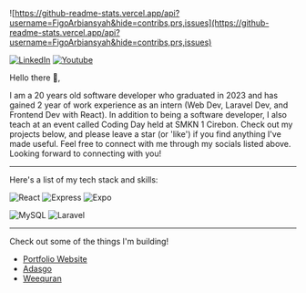 
![https://github-readme-stats.vercel.app/api?username=FigoArbiansyah&hide=contribs,prs,issues](https://github-readme-stats.vercel.app/api?username=FigoArbiansyah&hide=contribs,prs,issues)

[![LinkedIn](https://cdn2.iconfinder.com/data/icons/social-media-2285/512/1_Linkedin_unofficial_colored_svg-48.png)](https://www.linkedin.com/in/figo-arbiansyah-pratama-8b65ab246/)
[![Youtube](https://cdn1.iconfinder.com/data/icons/logotypes/32/youtube-48.png)](https://www.youtube.com/@figoarbnsyh)

Hello there 👋,

I am a 20 years old software developer who graduated in 2023 and has gained 2 year of work experience as an intern (Web Dev, Laravel Dev, and Frontend Dev with React). In addition to being a software developer, I also teach at an event called Coding Day held at SMKN 1 Cirebon. Check out my projects below, and please leave a star (or 'like') if you find anything I've made useful. Feel free to connect with me through my socials listed above. Looking forward to connecting with you!

---

Here's a list of my tech stack and skills:


![React](https://img.shields.io/badge/-React-blue?style=for-the-badge)
![Express](https://img.shields.io/badge/-Express-green?style=for-the-badge)
![Expo](https://img.shields.io/badge/-Expo-black?style=for-the-badge)

![MySQL](https://img.shields.io/badge/-mysql-white?style=for-the-badge)
![Laravel](https://img.shields.io/badge/-Laravel-orange?style=for-the-badge)

---

Check out some of the things I'm building!

- [Portfolio Website](https://figo.my.id)
- [Adasgo](https://figoarbiansyah.github.io/adasgo/)
- [Weequran](https://weequran.vercel.app/)
